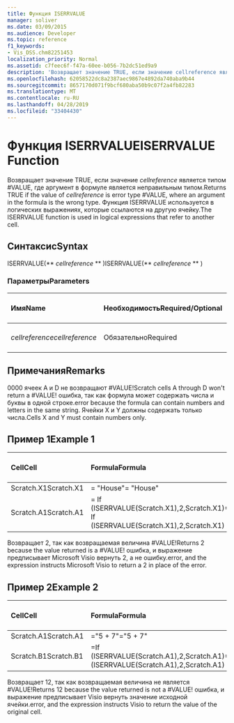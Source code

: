 ```yaml
---
title: Функция ISERRVALUE
manager: soliver
ms.date: 03/09/2015
ms.audience: Developer
ms.topic: reference
f1_keywords:
- Vis_DSS.chm82251453
localization_priority: Normal
ms.assetid: c7feec6f-f47a-60ee-b056-7b2dc51ed9a9
description: 'Возвращает значение TRUE, если значение cellreference является типом #VALUE, где аргумент в формуле является неправильным типом. Функция ISERRVALUE используется в логических выражениях, которые ссылаются на другую ячейку.'
ms.openlocfilehash: 62058522dc8a2387aec9867e4892da740aba9b44
ms.sourcegitcommit: 8657170d071f9bcf680aba50b9c07f2a4fb82283
ms.translationtype: MT
ms.contentlocale: ru-RU
ms.lasthandoff: 04/28/2019
ms.locfileid: "33404430"
---
```

# <a name="iserrvalue-function"></a><span data-ttu-id="fdb50-104">Функция ISERRVALUE</span><span class="sxs-lookup"><span data-stu-id="fdb50-104">ISERRVALUE Function</span></span>

<span data-ttu-id="fdb50-105">Возвращает значение TRUE, если значение  _cellreference_ является типом #VALUE, где аргумент в формуле является неправильным типом.</span><span class="sxs-lookup"><span data-stu-id="fdb50-105">Returns TRUE if the value of  _cellreference_ is error type #VALUE, where an argument in the formula is the wrong type.</span></span> <span data-ttu-id="fdb50-106">Функция ISERRVALUE используется в логических выражениях, которые ссылаются на другую ячейку.</span><span class="sxs-lookup"><span data-stu-id="fdb50-106">The ISERRVALUE function is used in logical expressions that refer to another cell.</span></span> 
  
## <a name="syntax"></a><span data-ttu-id="fdb50-107">Синтаксис</span><span class="sxs-lookup"><span data-stu-id="fdb50-107">Syntax</span></span>

<span data-ttu-id="fdb50-108">ISERRVALUE(\*\* *cellreference* \*\* )</span><span class="sxs-lookup"><span data-stu-id="fdb50-108">ISERRVALUE(\*\* *cellreference* \*\* )</span></span> 
  
### <a name="parameters"></a><span data-ttu-id="fdb50-109">Параметры</span><span class="sxs-lookup"><span data-stu-id="fdb50-109">Parameters</span></span>

|<span data-ttu-id="fdb50-110">**Имя**</span><span class="sxs-lookup"><span data-stu-id="fdb50-110">**Name**</span></span>|<span data-ttu-id="fdb50-111">**Необходимость**</span><span class="sxs-lookup"><span data-stu-id="fdb50-111">**Required/Optional**</span></span>|<span data-ttu-id="fdb50-112">**Тип данных**</span><span class="sxs-lookup"><span data-stu-id="fdb50-112">**Data Type**</span></span>|<span data-ttu-id="fdb50-113">**Описание**</span><span class="sxs-lookup"><span data-stu-id="fdb50-113">**Description**</span></span>|
|:-----|:-----|:-----|:-----|
| <span data-ttu-id="fdb50-114">_cellreference_</span><span class="sxs-lookup"><span data-stu-id="fdb50-114">_cellreference_</span></span> <br/> |<span data-ttu-id="fdb50-115">Обязательно</span><span class="sxs-lookup"><span data-stu-id="fdb50-115">Required</span></span>  <br/> |<span data-ttu-id="fdb50-116">**Строка**</span><span class="sxs-lookup"><span data-stu-id="fdb50-116">**String**</span></span> <br/> |<span data-ttu-id="fdb50-117">Ссылка на ячейку.</span><span class="sxs-lookup"><span data-stu-id="fdb50-117">Reference to a cell.</span></span>  <br/> |
   
## <a name="remarks"></a><span data-ttu-id="fdb50-118">Примечания</span><span class="sxs-lookup"><span data-stu-id="fdb50-118">Remarks</span></span>

<span data-ttu-id="fdb50-119">0000 ячеек A и D не возвращают #VALUE!</span><span class="sxs-lookup"><span data-stu-id="fdb50-119">Scratch cells A through D won't return a #VALUE!</span></span> <span data-ttu-id="fdb50-120">ошибка, так как формула может содержать числа и буквы в одной строке.</span><span class="sxs-lookup"><span data-stu-id="fdb50-120">error because the formula can contain numbers and letters in the same string.</span></span> <span data-ttu-id="fdb50-121">Ячейки X и Y должны содержать только числа.</span><span class="sxs-lookup"><span data-stu-id="fdb50-121">Cells X and Y must contain numbers only.</span></span> 
  
## <a name="example-1"></a><span data-ttu-id="fdb50-122">Пример 1</span><span class="sxs-lookup"><span data-stu-id="fdb50-122">Example 1</span></span>

|<span data-ttu-id="fdb50-123">**Cell**</span><span class="sxs-lookup"><span data-stu-id="fdb50-123">**Cell**</span></span>|<span data-ttu-id="fdb50-124">**Formula**</span><span class="sxs-lookup"><span data-stu-id="fdb50-124">**Formula**</span></span>|<span data-ttu-id="fdb50-125">**Возвращено значение**</span><span class="sxs-lookup"><span data-stu-id="fdb50-125">**Value returned**</span></span>|
|:-----|:-----|:-----|
|<span data-ttu-id="fdb50-126">Scratch.X1</span><span class="sxs-lookup"><span data-stu-id="fdb50-126">Scratch.X1</span></span>  <br/> |<span data-ttu-id="fdb50-127">= "House"</span><span class="sxs-lookup"><span data-stu-id="fdb50-127">= "House"</span></span>  <br/> |<span data-ttu-id="fdb50-128">#ЗНАЧ!</span><span class="sxs-lookup"><span data-stu-id="fdb50-128">#VALUE!</span></span>  <br/> |
|<span data-ttu-id="fdb50-129">Scratch.A1</span><span class="sxs-lookup"><span data-stu-id="fdb50-129">Scratch.A1</span></span>  <br/> |<span data-ttu-id="fdb50-130">= If (ISERRVALUE(Scratch.X1),2,Scratch.X1)</span><span class="sxs-lookup"><span data-stu-id="fdb50-130">= If (ISERRVALUE(Scratch.X1),2,Scratch.X1)</span></span>  <br/> |<span data-ttu-id="fdb50-131">2 </span><span class="sxs-lookup"><span data-stu-id="fdb50-131">2</span></span>  <br/> |
   
<span data-ttu-id="fdb50-132">Возвращает 2, так как возвращаемая величина #VALUE!</span><span class="sxs-lookup"><span data-stu-id="fdb50-132">Returns 2 because the value returned is a #VALUE!</span></span> <span data-ttu-id="fdb50-133">ошибка, и выражение предписывает Microsoft Visio вернуть 2, а не ошибку.</span><span class="sxs-lookup"><span data-stu-id="fdb50-133">error, and the expression instructs Microsoft Visio to return a 2 in place of the error.</span></span>
  
## <a name="example-2"></a><span data-ttu-id="fdb50-134">Пример 2</span><span class="sxs-lookup"><span data-stu-id="fdb50-134">Example 2</span></span>

|<span data-ttu-id="fdb50-135">**Cell**</span><span class="sxs-lookup"><span data-stu-id="fdb50-135">**Cell**</span></span>|<span data-ttu-id="fdb50-136">**Formula**</span><span class="sxs-lookup"><span data-stu-id="fdb50-136">**Formula**</span></span>|<span data-ttu-id="fdb50-137">**Возвращено значение**</span><span class="sxs-lookup"><span data-stu-id="fdb50-137">**Value returned**</span></span>|
|:-----|:-----|:-----|
|<span data-ttu-id="fdb50-138">Scratch.A1</span><span class="sxs-lookup"><span data-stu-id="fdb50-138">Scratch.A1</span></span>  <br/> |<span data-ttu-id="fdb50-139">="5 + 7"</span><span class="sxs-lookup"><span data-stu-id="fdb50-139">="5 + 7"</span></span>  <br/> |<span data-ttu-id="fdb50-140">5 + 7</span><span class="sxs-lookup"><span data-stu-id="fdb50-140">5 + 7</span></span>  <br/> |
|<span data-ttu-id="fdb50-141">Scratch.B1</span><span class="sxs-lookup"><span data-stu-id="fdb50-141">Scratch.B1</span></span>  <br/> |<span data-ttu-id="fdb50-142">=If (ISERRVALUE(Scratch.A1),2,Scratch.A1)</span><span class="sxs-lookup"><span data-stu-id="fdb50-142">=If (ISERRVALUE(Scratch.A1),2,Scratch.A1)</span></span>  <br/> |<span data-ttu-id="fdb50-143">5 + 7</span><span class="sxs-lookup"><span data-stu-id="fdb50-143">5 + 7</span></span>  <br/> |
   
<span data-ttu-id="fdb50-144">Возвращает 12, так как возвращаемая величина не является #VALUE!</span><span class="sxs-lookup"><span data-stu-id="fdb50-144">Returns 12 because the value returned is not a #VALUE!</span></span> <span data-ttu-id="fdb50-145">ошибка, и выражение предписывает Visio вернуть значение исходной ячейки.</span><span class="sxs-lookup"><span data-stu-id="fdb50-145">error, and the expression instructs Visio to return the value of the original cell.</span></span>
  

